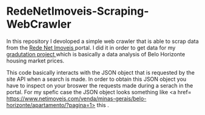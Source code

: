 # RedeNetImoveis-Scraping-WebCrawler

In this repository I devoloped a simple web crawler that is able to scrap data from the <a href=https://www.netimoveis.com> Rede Net Imoveis </a> portal. I did it in order to get data for my <a href=https://github.com/gpass0s/Graduation_Project/tree/master> gradutation project </a> which is basically a data analysis of Belo Horizonte housing market prices. 

This code basically interacts with the JSON object that is requested by the site API when a search is made. In order to obtain this JSON object you have to inspect on your broswer the requests made during a serach in the portal. For my spefic case the JSON object looks something like <a href= https://www.netimoveis.com/venda/minas-gerais/belo-horizonte/apartamento/?pagina=1> this </a>.

  
